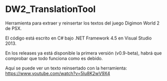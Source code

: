 # DW2_TranslationTool
Herramienta para extraer y reinsertar los textos del juego Digimon World 2 de PSX. 

El código está escrito en C# bajo .NET Framework 4.5 en Visual Studio 2013.

En los releases ya está disponible la primera versión (v0.9-beta), habrá que comprobar que todo funciona como es debido.

Aquí se puede ver un texto reinsertado con la herramienta: https://www.youtube.com/watch?v=5lu8K2wV9X4
